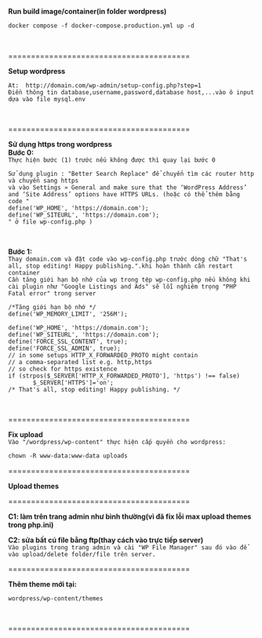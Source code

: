 
**Run build image/container(in folder wordpress)** <br />
```Dockerfile
docker compose -f docker-compose.production.yml up -d
``` 
<br /> 

========================================

**Setup wordpress** 
<br /> 
```
At:  http://domain.com/wp-admin/setup-config.php?step=1
Điền thông tin database,username,password,database host,...vào ô input dựa vào file mysql.env 
``` 
<br /> 

======================================== 

**Sử dụng https trong wordpress** 
<br />
**Bước 0:** 
<br />
```Thực hiện bước (1) trước nếu không được thì quay lại bước 0``` 
<br />
```
Sử dụng plugin : "Better Search Replace" để chuyển tìm các router http và chuyển sang https 
và vào Settings » General and make sure that the ‘WordPress Address’ and ‘Site Address’ options have HTTPS URLs. (hoặc có thể thêm bằng code "
define('WP_HOME', 'https://domain.com');
define('WP_SITEURL', 'https://domain.com');
" ở file wp-config.php )
``` 
<br />

**Bước 1:**
<br />
```Thay domain.com và đặt code vào wp-config.php trước dòng chữ "That's all, stop editing! Happy publishing.".khi hoàn thành cần restart container ``` <br /> 
```Cần tăng giới hạn bộ nhớ của wp trong tệp wp-config.php nếu không khi cài plugin như "Google Listings and Ads" sẽ lỗi nghiêm trọng "PHP Fatal error" trong server ``` <br /> 
```Nginx
/*Tăng giới hạn bộ nhớ */
define('WP_MEMORY_LIMIT', '256M');

define('WP_HOME', 'https://domain.com');
define('WP_SITEURL', 'https://domain.com'); 
define('FORCE_SSL_CONTENT', true); 
define('FORCE_SSL_ADMIN', true); 
// in some setups HTTP_X_FORWARDED_PROTO might contain 
// a comma-separated list e.g. http,https 
// so check for https existence 
if (strpos($_SERVER['HTTP_X_FORWARDED_PROTO'], 'https') !== false) 
       $_SERVER['HTTPS']='on'; 
/* That's all, stop editing! Happy publishing. */ 
```

<br />

========================================

**Fix upload** <br />
```Vào "/wordpress/wp-content" thực hiện cấp quyền cho wordpress:``` <br />
```Dockerfile
chown -R www-data:www-data uploads
```

========================================

**Upload themes**

========================================

**C1: làm trên trang admin như bình thường(vì đã fix lỗi max upload themes trong php.ini)** <br />

**C2: sửa bất cú file bằng ftp(thay cách vào trực tiếp server)** <br />
```Vào plugins trong trang admin và cài "WP File Manager" sau đó vào để vào upload/delete folder/file trên server.``` <br />

========================================

**Thêm theme mới tại:** 
<br /> 
 ```
 wordpress/wp-content/themes
 ``` 
 <br />

========================================
